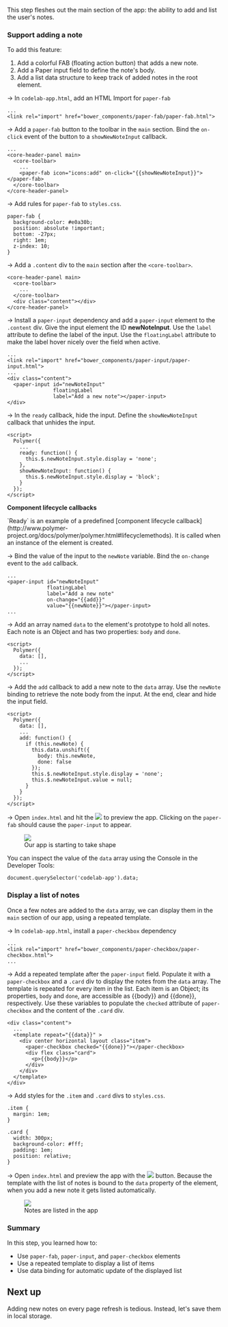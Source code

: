 <toc-element></toc-element>

This step fleshes out the main section of the app:
the ability to add and list the user's notes.

### Support adding a note

To add this feature:

1. Add a colorful FAB (floating action button) that adds a new note.
2. Add a Paper input field to define the note's body.
3. Add a list data structure to keep track of added notes in the root element.

&rarr; In `codelab-app.html`, add an HTML Import for `paper-fab`
    
    ...
    <link rel="import" href="bower_components/paper-fab/paper-fab.html">

&rarr; Add a `paper-fab` button to the toolbar in the `main` section. Bind the `on-click` event of the button to a `showNewNoteInput` callback.

    ...
    <core-header-panel main>
      <core-toolbar>
        ...
        <paper-fab icon="icons:add" on-click="{{showNewNoteInput}}"></paper-fab>
      </core-toolbar>
    </core-header-panel>

&rarr; Add rules for `paper-fab` to `styles.css`.

    paper-fab {
      background-color: #e0a30b;
      position: absolute !important;
      bottom: -27px;
      right: 1em;
      z-index: 10;
    }

&rarr; Add a `.content` div to the `main` section after the `<core-toolbar>`.

    <core-header-panel main>
      <core-toolbar>
        ...
      </core-toolbar>
      <div class="content"></div>
    </core-header-panel>

&rarr; Install a `paper-input` dependency and add a `paper-input` element to the `.content` div.
Give the input element the ID **newNoteInput**. Use the `label` attribute to define the label of the input. Use the `floatingLabel` attribute to make the label hover nicely over the field when active.

    ...
    <link rel="import" href="bower_components/paper-input/paper-input.html">
    ...
    <div class="content">
      <paper-input id="newNoteInput"
                   floatingLabel
                   label="Add a new note"></paper-input>
    </div>

&rarr; In the `ready` callback, hide the input. Define the `showNewNoteInput` callback that unhides the input.

    <script>
      Polymer({
        ...
        ready: function() {
          this.$.newNoteInput.style.display = 'none';
        },
        showNewNoteInput: function() {
          this.$.newNoteInput.style.display = 'block';
        }
      });
    </script>

<aside class="callout">
  <b>Component lifecycle callbacks</b>
  <p>`Ready` is an example of a predefined [component lifecycle callback](http://www.polymer-project.org/docs/polymer/polymer.html#lifecyclemethods).
  It is called when an instance of the element is created.</p>
</aside>

&rarr; Bind the value of the input to the `newNote` variable. Bind the `on-change` event to the `add` callback.

    ...
    <paper-input id="newNoteInput"
                 floatingLabel
                 label="Add a new note"
                 on-change="{{add}}"
                 value="{{newNote}}"></paper-input>
    ...

&rarr; Add an array named `data` to the element's prototype to hold all notes.
Each note is an Object and has two properties: `body` and `done`.

    <script>
      Polymer({
        data: [],
        ...
      });
    </script>

&rarr; Add the `add` callback to add a new note to the `data` array.
Use the `newNote` binding to retrieve the note body from the input.
At the end, clear and hide the input field.

    <script>
      Polymer({
        data: [],
        ...
        add: function() {
          if (this.newNote) {
            this.data.unshift({
              body: this.newNote,
              done: false
            });
            this.$.newNoteInput.style.display = 'none';
            this.$.newNoteInput.value = null;
          }
        }
      });
    </script>

&rarr; Open `index.html` and hit the <img src="img/runbutton.png" class="icon"> to preview the app. Clicking on the `paper-fab` should cause the `paper-input` to appear.

<figure>
  <img src="img/s5-preview.png">
  <figcaption>Our app is starting to take shape</figcaption>
</figure>

You can inspect the value of the `data` array using the Console in the Developer Tools:

    document.querySelector('codelab-app').data;

### Display a list of notes

Once a few notes are added to the `data` array, we can display them in the `main`
section of our app, using a repeated template.

&rarr; In `codelab-app.html`, install a `paper-checkbox` dependency

    ...
    <link rel="import" href="bower_components/paper-checkbox/paper-checkbox.html">
    ...

&rarr; Add a repeated template after the `paper-input` field. Populate it with
a `paper-checkbox` and a `.card` div to display the notes from the `data` array.
The template is repeated for every item in the list. Each item is an Object;
its properties, `body` and `done`, are accessible as {{body}} and {{done}}, respectively.
Use these variables to populate the `checked` attribute of `paper-checkbox`
and the content of the `.card` div.

    <div class="content">
      ...
      <template repeat="{{data}}" >
        <div center horizontal layout class="item">
          <paper-checkbox checked="{{done}}"></paper-checkbox>
          <div flex class="card">
            <p>{{body}}</p>
          </div>
        </div>
      </template>
    </div>

&rarr; Add styles for the `.item` and `.card` divs to `styles.css`.

    .item {
      margin: 1em;
    }

    .card {
      width: 300px;
      background-color: #fff;
      padding: 1em;
      position: relative;
    }

&rarr; Open `index.html` and preview the app with the <img src="img/runbutton.png" class="icon"> button. Because the template with the list of notes is bound to the `data` property of the element, when you add a new note it gets listed automatically.

<figure>
  <img src="img/s5-listtasks.png">
  <figcaption>Notes are listed in the app</figcaption>
</figure>

### Summary

In this step, you learned how to:

- Use `paper-fab`, `paper-input`, and `paper-checkbox` elements
- Use a repeated template to display a list of items
- Use data binding for automatic update of the displayed list

## Next up

Adding new notes on every page refresh is tedious.
Instead, let's save them in local storage.
